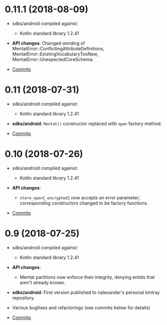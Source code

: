 # 0.11.1 (2018-08-09)

* sdks/android compiled against:
  * Kotlin standard library 1.2.41

* **API changes**: Changed wording of MentatError::ConflictingAttributeDefinitions, MentatError::ExistingVocabularyTooNew, MentatError::UnexpectedCoreSchema.

* [Commits](https://github.com/mozilla/mentat/compare/v0.11.0...v0.11.1)

# 0.11 (2018-07-31)

* sdks/android compiled against:
  * Kotlin standard library 1.2.41

* **sdks/android**: `Mentat()` constructor replaced with `open` factory method.

* [Commits](https://github.com/mozilla/mentat/compare/v0.10.0...v0.11.0)

# 0.10 (2018-07-26)

* sdks/android compiled against:
  * Kotlin standard library 1.2.41

* **API changes**:
  * `store_open{_encrypted}` now accepts an error parameter; corresponding constructors changed to be factory functions.

* [Commits](https://github.com/mozilla/mentat/compare/v0.9.0...v0.10.0)

# 0.9 (2018-07-25)

* sdks/android compiled against:
  * Kotlin standard library 1.2.41

* **API changes**:
  * Mentat partitions now enforce their integrity, denying entids that aren't already known.

* **sdks/android**: First version published to nalexander's personal bintray repository.
* Various bugfixes and refactorings (see commits below for details)
* [Commits](https://github.com/mozilla/mentat/compare/v0.8.1...v0.9.0)
